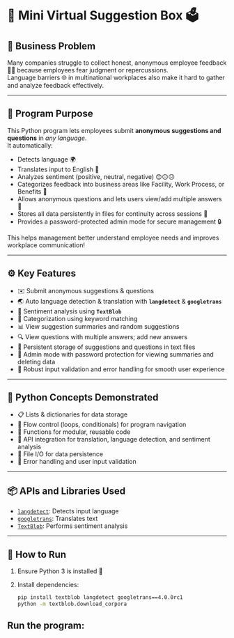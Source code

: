 # 📝 Mini Virtual Suggestion Box 🗳️

## 🚩 Business Problem

Many companies struggle to collect honest, anonymous employee feedback 😶‍🌫️ because employees fear judgment or repercussions.  
Language barriers 🌐 in multinational workplaces also make it hard to gather and analyze feedback effectively.

---

## 🎯 Program Purpose

This Python program lets employees submit **anonymous suggestions and questions** in *any language*.  
It automatically:
- Detects language 🌍  
- Translates input to English 📝  
- Analyzes sentiment (positive, neutral, negative) 😊😐☹️  
- Categorizes feedback into business areas like Facility, Work Process, or Benefits 📂  
- Allows anonymous questions and lets users view/add multiple answers 💬  
- Stores all data persistently in files for continuity across sessions 💾  
- Provides a password-protected admin mode for secure management 🔒

This helps management better understand employee needs and improves workplace communication!

---

## ⚙️ Key Features

- ✉️ Submit anonymous suggestions & questions  
- 🌏 Auto language detection & translation with **`langdetect`** & **`googletrans`**  
- 🧠 Sentiment analysis using **`TextBlob`**  
- 📂 Categorization using keyword matching  
- 📊 View suggestion summaries and random suggestions  
- 🔍 View questions with multiple answers; add new answers  
- 💾 Persistent storage of suggestions and questions in text files  
- 🔐 Admin mode with password protection for viewing summaries and deleting data  
- 🚨 Robust input validation and error handling for smooth user experience

---

## 🐍 Python Concepts Demonstrated

- 📋 Lists & dictionaries for data storage  
- 🔄 Flow control (loops, conditionals) for program navigation  
- 🧩 Functions for modular, reusable code  
- 🔌 API integration for translation, language detection, and sentiment analysis  
- 📂 File I/O for data persistence  
- 🚨 Error handling and user input validation

---

## 📦 APIs and Libraries Used

- [`langdetect`](https://pypi.org/project/langdetect/): Detects input language  
- [`googletrans`](https://py-googletrans.readthedocs.io/en/latest/): Translates text  
- [`TextBlob`](https://textblob.readthedocs.io/en/dev/): Performs sentiment analysis

---

## 🚀 How to Run

1. Ensure Python 3 is installed 🐍  
2. Install dependencies:

   ```bash
   pip install textblob langdetect googletrans==4.0.0rc1
   python -m textblob.download_corpora

## Run the program:
 ```python suggestion_box.py
